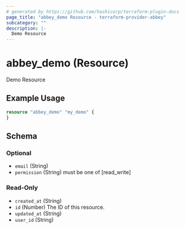 ```yaml
---
# generated by https://github.com/hashicorp/terraform-plugin-docs
page_title: "abbey_demo Resource - terraform-provider-abbey"
subcategory: ""
description: |-
  Demo Resource
---
```


# abbey_demo (Resource)

Demo Resource

## Example Usage

```terraform
resource "abbey_demo" "my_demo" {
}
```

<!-- schema generated by tfplugindocs -->
## Schema

### Optional

- `email` (String)
- `permission` (String) must be one of [read_write]

### Read-Only

- `created_at` (String)
- `id` (Number) The ID of this resource.
- `updated_at` (String)
- `user_id` (String)



